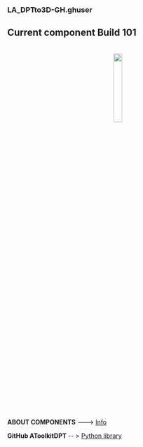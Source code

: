 ### LA_DPTto3D-GH.ghuser 
## Current component Build 101

<br>

<div align="center">
<img src="https://ambrosinus.altervista.org/blog/wp-content/uploads/2022/11/LA_OpenAI-GHadv_comp7.png" width="20%" height="20%">
</div>
<br>
<br>

**ABOUT COMPONENTS**  ---> [Info]()

**GitHub AToolkitDPT**       -- > [Python library]()

